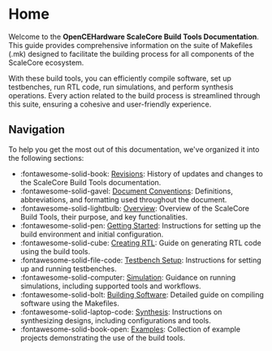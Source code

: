 # Home

Welcome to the **OpenCEHardware ScaleCore Build Tools Documentation**. This guide provides comprehensive information on the suite of Makefiles (.mk) designed to facilitate the building process for all components of the ScaleCore ecosystem. 

With these build tools, you can efficiently compile software, set up testbenches, run RTL code, run simulations, and perform synthesis operations. Every action related to the build process is streamlined through this suite, ensuring a cohesive and user-friendly experience. 

## Navigation

To help you get the most out of this documentation, we've organized it into the following sections:

<div class="grid cards" markdown>

- :fontawesome-solid-book: [Revisions](block/revisions.md): History of updates and changes to the ScaleCore Build Tools documentation.
- :fontawesome-solid-gavel: [Document Conventions](block/document_conventions.md): Definitions, abbreviations, and formatting used throughout the document.
- :fontawesome-solid-lightbulb: [Overview](block/overview.md): Overview of the ScaleCore Build Tools, their purpose, and key functionalities.
- :fontawesome-solid-pen: [Getting Started](block/getting_started.md): Instructions for setting up the build environment and initial configuration.
- :fontawesome-solid-cube: [Creating RTL](block/creating_rtl.md): Guide on generating RTL code using the build tools.
- :fontawesome-solid-file-code: [Testbench Setup](block/testbench_setup.md): Instructions for setting up and running testbenches.
- :fontawesome-solid-computer: [Simulation](block/simulation.md): Guidance on running simulations, including supported tools and workflows.
- :fontawesome-solid-bolt: [Building Software](block/building_software.md): Detailed guide on compiling software using the Makefiles.
- :fontawesome-solid-laptop-code: [Synthesis](block/synthesis.md): Instructions on synthesizing designs, including configurations and tools.
- :fontawesome-solid-book-open: [Examples](block/examples.md): Collection of example projects demonstrating the use of the build tools.

</div>


